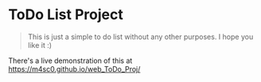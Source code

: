 # ToDo List Project

> This is just a simple to do list without any other purposes.
> I hope you like it :)

There's a live demonstration of this at https://m4sc0.github.io/web_ToDo_Proj/
